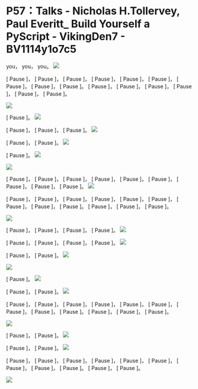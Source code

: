 # P57：Talks - Nicholas H.Tollervey, Paul Everitt_ Build Yourself a PyScript - VikingDen7 - BV1114y1o7c5

 you， you， you。
![](img/548c987fd70e9bb7b4ecfaf6842d326e_1.png)

 [ Pause ]， [ Pause ]， [ Pause ]， [ Pause ]， [ Pause ]， [ Pause ]， [ Pause ]， [ Pause ]， [ Pause ]。 [ Pause ]， [ Pause ]， [ Pause ]， [ Pause ]， [ Pause ]， [ Pause ]。



![](img/548c987fd70e9bb7b4ecfaf6842d326e_3.png)

 [ Pause ]。
![](img/548c987fd70e9bb7b4ecfaf6842d326e_5.png)

 [ Pause ]， [ Pause ]， [ Pause ]。
![](img/548c987fd70e9bb7b4ecfaf6842d326e_7.png)

 [ Pause ]， [ Pause ]。
![](img/548c987fd70e9bb7b4ecfaf6842d326e_9.png)

 [ Pause ]。
![](img/548c987fd70e9bb7b4ecfaf6842d326e_11.png)

![](img/548c987fd70e9bb7b4ecfaf6842d326e_12.png)

 [ Pause ]， [ Pause ]， [ Pause ]， [ Pause ]， [ Pause ]， [ Pause ]， [ Pause ]， [ Pause ]， [ Pause ]。
![](img/548c987fd70e9bb7b4ecfaf6842d326e_14.png)

 [ Pause ]， [ Pause ]， [ Pause ]， [ Pause ]， [ Pause ]， [ Pause ]， [ Pause ]， [ Pause ]， [ Pause ]。 [ Pause ]， [ Pause ]， [ Pause ]。

![](img/548c987fd70e9bb7b4ecfaf6842d326e_16.png)

 [ Pause ]， [ Pause ]， [ Pause ]， [ Pause ]。
![](img/548c987fd70e9bb7b4ecfaf6842d326e_18.png)

 [ Pause ]， [ Pause ]， [ Pause ]， [ Pause ]。
![](img/548c987fd70e9bb7b4ecfaf6842d326e_20.png)

 [ Pause ]， [ Pause ]。
![](img/548c987fd70e9bb7b4ecfaf6842d326e_22.png)

![](img/548c987fd70e9bb7b4ecfaf6842d326e_23.png)

 [ Pause ]。
![](img/548c987fd70e9bb7b4ecfaf6842d326e_25.png)

 [ Pause ]， [ Pause ]。
![](img/548c987fd70e9bb7b4ecfaf6842d326e_27.png)

 [ Pause ]， [ Pause ]， [ Pause ]， [ Pause ]， [ Pause ]， [ Pause ]， [ Pause ]， [ Pause ]， [ Pause ]。 [ Pause ]， [ Pause ]， [ Pause ]。

![](img/548c987fd70e9bb7b4ecfaf6842d326e_29.png)

 [ Pause ]， [ Pause ]。
![](img/548c987fd70e9bb7b4ecfaf6842d326e_31.png)

 [ Pause ]， [ Pause ]。
![](img/548c987fd70e9bb7b4ecfaf6842d326e_33.png)

 [ Pause ]， [ Pause ]， [ Pause ]， [ Pause ]， [ Pause ]， [ Pause ]， [ Pause ]， [ Pause ]， [ Pause ]。 [ Pause ]， [ Pause ]。

![](img/548c987fd70e9bb7b4ecfaf6842d326e_35.png)
